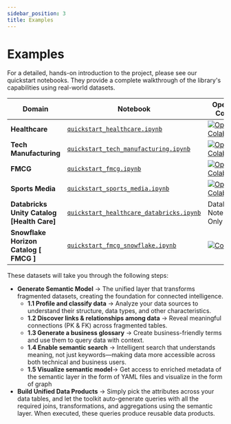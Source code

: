 ```yaml
---
sidebar_position: 3
title: Examples
---
```


# Examples

For a detailed, hands-on introduction to the project, please see our quickstart notebooks. They provide a complete walkthrough of the library's capabilities using real-world datasets.

| Domain                  | Notebook                                                                                                             | Open in Colab                                                                                                                                                           |
| ----------------------- | -------------------------------------------------------------------------------------------------------------------- | ----------------------------------------------------------------------------------------------------------------------------------------------------------------------- |
| **Healthcare**          | [`quickstart_healthcare.ipynb`](https://github.com/Intugle/data-tools/blob/main/notebooks/quickstart_healthcare.ipynb) | [![Open In Colab](https://colab.research.google.com/assets/colab-badge.svg)](https://colab.research.google.com/github/Intugle/data-tools/blob/main/notebooks/quickstart_healthcare.ipynb) |
| **Tech Manufacturing**  | [`quickstart_tech_manufacturing.ipynb`](https://github.com/Intugle/data-tools/blob/main/notebooks/quickstart_tech_manufacturing.ipynb) | [![Open In Colab](https://colab.research.google.com/assets/colab-badge.svg)](https://colab.research.google.com/github/Intugle/data-tools/blob/main/notebooks/quickstart_tech_manufacturing.ipynb) |
| **FMCG**                | [`quickstart_fmcg.ipynb`](https://github.com/Intugle/data-tools/blob/main/notebooks/quickstart_fmcg.ipynb)             | [![Open In Colab](https://colab.research.google.com/assets/colab-badge.svg)](https://colab.research.google.com/github/Intugle/data-tools/blob/main/notebooks/quickstart_fmcg.ipynb)             |
| **Sports Media**        | [`quickstart_sports_media.ipynb`](https://github.com/Intugle/data-tools/blob/main/notebooks/quickstart_sports_media.ipynb) | [![Open In Colab](https://colab.research.google.com/assets/colab-badge.svg)](https://colab.research.google.com/github/Intugle/data-tools/blob/main/notebooks/quickstart_sports_media.ipynb) |
| **Databricks Unity Catalog [Health Care]** | [`quickstart_healthcare_databricks.ipynb`](https://github.com/Intugle/data-tools/blob/main/notebooks/quickstart_healthcare_databricks.ipynb) | Databricks Notebook Only |
| **Snowflake Horizon Catalog [ FMCG ]** | [`quickstart_fmcg_snowflake.ipynb`](notebooks/quickstart_fmcg_snowflake.ipynb) | [![Colab](https://colab.research.google.com/assets/colab-badge.svg)](https://colab.research.google.com/github/Intugle/data-tools/blob/main/notebooks/quickstart_fmcg_snowflake.ipynb) |

These datasets will take you through the following steps:

*   **Generate Semantic Model** → The unified layer that transforms fragmented datasets, creating the foundation for connected intelligence.
    *   **1.1 Profile and classify data** → Analyze your data sources to understand their structure, data types, and other characteristics.
    *   **1.2 Discover links & relationships among data** → Reveal meaningful connections (PK & FK) across fragmented tables.
    *   **1.3 Generate a business glossary** → Create business-friendly terms and use them to query data with context.
    *   **1.4 Enable semantic search** → Intelligent search that understands meaning, not just keywords—making data more accessible across both technical and business users.
    *   **1.5 Visualize semantic model**→ Get access to enriched metadata of the semantic layer in the form of YAML files and visualize in the form of graph
*   **Build Unified Data Products** → Simply pick the attributes across your data tables, and let the toolkit auto-generate queries with all the required joins, transformations, and aggregations using the semantic layer. When executed, these queries produce reusable data products.
